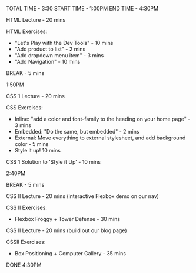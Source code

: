 TOTAL TIME - 3:30
START TIME - 1:00PM
END TIME - 4:30PM

HTML Lecture - 20 mins

HTML Exercises:
- "Let's Play with the Dev Tools" - 10 mins
- "Add product to list" - 2 mins
- "Add dropdown menu item" - 3 mins
- "Add Navigation" - 10 mins

BREAK - 5 mins

1:50PM

CSS 1 Lecture - 20 mins

CSS Exercises: 
- Inline: "add a color and font-family to the heading on your home page" - 3 mins
- Embedded: "Do the same, but embedded" - 2 mins
- External: Move everything to external stylesheet, and add background color - 5 mins
- Style it up! 10 mins

CSS 1 Solution to 'Style it Up' - 10 mins

2:40PM

BREAK - 5 mins

CSS II Lecture - 20 mins (interactive Flexbox demo on our nav)

CSS II Exercises: 
- Flexbox Froggy + Tower Defense - 30 mins

CSS II Lecture - 20 mins (build out our blog page)

CSSII Exercises: 
- Box Positioning + Computer Gallery - 35 mins

DONE 4:30PM